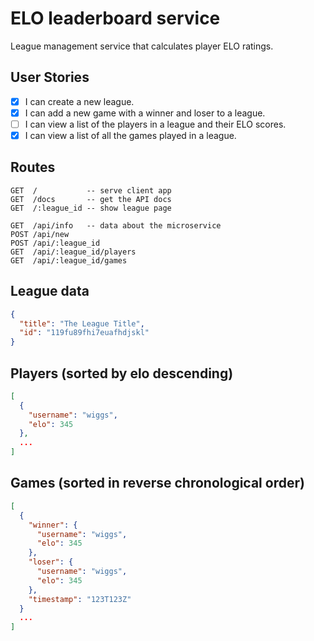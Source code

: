# ELO leaderboard service

[summary]::
League management service that calculates player ELO ratings.

## User Stories
- [x] I can create a new league.
- [x] I can add a new game with a winner and loser to a league.
- [ ] I can view a list of the players in a league and their ELO scores.
- [x] I can view a list of all the games played in a league.

## Routes
```
GET  /           -- serve client app
GET  /docs       -- get the API docs
GET  /:league_id -- show league page

GET  /api/info   -- data about the microservice
POST /api/new
POST /api/:league_id
GET  /api/:league_id/players
GET  /api/:league_id/games
```

## League data
```json
{
  "title": "The League Title",
  "id": "119fu89fhi7euafhdjskl"
}
```

## Players (sorted by elo descending)
```json
[
  {
    "username": "wiggs",
    "elo": 345
  },
  ...
]
```

## Games (sorted in reverse chronological order)
```json
[
  {
    "winner": {
      "username": "wiggs",
      "elo": 345
    },
    "loser": {
      "username": "wiggs",
      "elo": 345
    },
    "timestamp": "123T123Z"
  }
  ...
]
```
